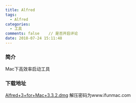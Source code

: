 ```yaml
---
title: Alfred
tags:
  - Alfred
categories:
  - 工具
comments: false    // 是否开启评论
date: 2018-07-24 15:11:48
---
```


### 简介
Mac下高效率启动工具

### 下载地址

[Alfred+3+for+Mac+3.3.2.dmg](https://pan.baidu.com/s/1gjiLPatZrXEiZOF7NLsG4g)
解压密码为www.ifunmac.com

